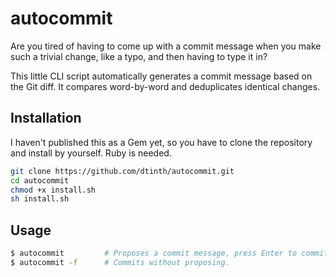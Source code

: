# autocommit

Are you tired of having to come up with a commit message when you make such a trivial change, like a typo, and then having to type it in?

This little CLI script automatically generates a commit message based on the Git diff. It compares word-by-word and deduplicates identical changes.

## Installation

I haven't published this as a Gem yet, so you have to clone the repository and install by yourself. Ruby is needed.

```sh
git clone https://github.com/dtinth/autocommit.git
cd autocommit
chmod +x install.sh
sh install.sh
```

## Usage

```sh
$ autocommit         # Proposes a commit message, press Enter to commit.
$ autocommit -f      # Commits without proposing.
```
